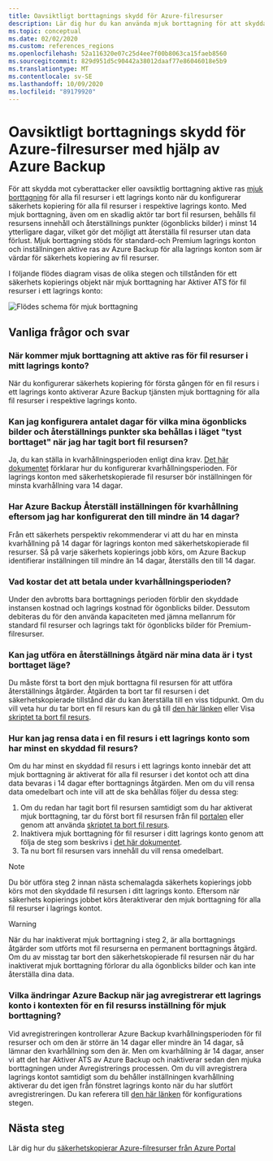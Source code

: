 ```yaml
---
title: Oavsiktligt borttagnings skydd för Azure-filresurser
description: Lär dig hur du kan använda mjuk borttagning för att skydda dina Azure-filresurser från oavsiktlig borttagning.
ms.topic: conceptual
ms.date: 02/02/2020
ms.custom: references_regions
ms.openlocfilehash: 52a116320e07c25d4ee7f00b8063ca15faeb8560
ms.sourcegitcommit: 829d951d5c90442a38012daaf77e86046018e5b9
ms.translationtype: MT
ms.contentlocale: sv-SE
ms.lasthandoff: 10/09/2020
ms.locfileid: "89179920"
---
```

# <a name="accidental-delete-protection-for-azure-file-shares-using-azure-backup"></a>Oavsiktligt borttagnings skydd för Azure-filresurser med hjälp av Azure Backup

För att skydda mot cyberattacker eller oavsiktlig borttagning aktive ras [mjuk borttagning](../storage/files/storage-files-prevent-file-share-deletion.md) för alla fil resurser i ett lagrings konto när du konfigurerar säkerhets kopiering för alla fil resurser i respektive lagrings konto. Med mjuk borttagning, även om en skadlig aktör tar bort fil resursen, behålls fil resursens innehåll och återställnings punkter (ögonblicks bilder) i minst 14 ytterligare dagar, vilket gör det möjligt att återställa fil resurser utan data förlust.  Mjuk borttagning stöds för standard-och Premium lagrings konton och inställningen aktive ras av Azure Backup för alla lagrings konton som är värdar för säkerhets kopiering av fil resurser.

I följande flödes diagram visas de olika stegen och tillstånden för ett säkerhets kopierings objekt när mjuk borttagning har Aktiver ATS för fil resurser i ett lagrings konto:

 ![Flödes schema för mjuk borttagning](./media/soft-delete-afs/soft-delete-flow-chart.png)

## <a name="frequently-asked-questions"></a>Vanliga frågor och svar

### <a name="when-will-soft-delete-be-enabled-for-file-shares-in-my-storage-account"></a>När kommer mjuk borttagning att aktive ras för fil resurser i mitt lagrings konto?

När du konfigurerar säkerhets kopiering för första gången för en fil resurs i ett lagrings konto aktiverar Azure Backup tjänsten mjuk borttagning för alla fil resurser i respektive lagrings konto.

### <a name="can-i-configure-the-number-of-days-for-which-my-snapshots-and-restore-points-will-be-retained-in-soft-deleted-state-after-i-delete-the-file-share"></a>Kan jag konfigurera antalet dagar för vilka mina ögonblicks bilder och återställnings punkter ska behållas i läget "tyst borttaget" när jag har tagit bort fil resursen?

Ja, du kan ställa in kvarhållningsperioden enligt dina krav. [Det här dokumentet](../storage/files/storage-files-enable-soft-delete.md?tabs=azure-portal) förklarar hur du konfigurerar kvarhållningsperioden. För lagrings konton med säkerhetskopierade fil resurser bör inställningen för minsta kvarhållning vara 14 dagar.

### <a name="does-azure-backup-reset-my-retention-setting-because-i-configured-it-to-less-than-14-days"></a>Har Azure Backup Återställ inställningen för kvarhållning eftersom jag har konfigurerat den till mindre än 14 dagar?

Från ett säkerhets perspektiv rekommenderar vi att du har en minsta kvarhållning på 14 dagar för lagrings konton med säkerhetskopierade fil resurser. Så på varje säkerhets kopierings jobb körs, om Azure Backup identifierar inställningen till mindre än 14 dagar, återställs den till 14 dagar.

### <a name="what-is-the-cost-incurred-during-the-retention-period"></a>Vad kostar det att betala under kvarhållningsperioden?

Under den avbrotts bara borttagnings perioden förblir den skyddade instansen kostnad och lagrings kostnad för ögonblicks bilder.  Dessutom debiteras du för den använda kapaciteten med jämna mellanrum för standard fil resurser och lagrings takt för ögonblicks bilder för Premium-filresurser.

### <a name="can-i-perform-a-restore-operation-when-my-data-is-in-soft-deleted-state"></a>Kan jag utföra en återställnings åtgärd när mina data är i tyst borttaget läge?

Du måste först ta bort den mjuk borttagna fil resursen för att utföra återställnings åtgärder. Åtgärden ta bort tar fil resursen i det säkerhetskopierade tillstånd där du kan återställa till en viss tidpunkt. Om du vill veta hur du tar bort en fil resurs kan du gå till [den här länken](../storage/files/storage-files-enable-soft-delete.md?tabs=azure-portal#restore-soft-deleted-file-share) eller Visa [skriptet ta bort fil resurs](./scripts/backup-powershell-script-undelete-file-share.md).

### <a name="how-can-i-purge-the-data-of-a-file-share-in-a-storage-account-that-has-at-least-one-protected-file-share"></a>Hur kan jag rensa data i en fil resurs i ett lagrings konto som har minst en skyddad fil resurs?

Om du har minst en skyddad fil resurs i ett lagrings konto innebär det att mjuk borttagning är aktiverat för alla fil resurser i det kontot och att dina data bevaras i 14 dagar efter borttagnings åtgärden. Men om du vill rensa data omedelbart och inte vill att de ska behållas följer du dessa steg:

1. Om du redan har tagit bort fil resursen samtidigt som du har aktiverat mjuk borttagning, tar du först bort fil resursen från fil [portalen](../storage/files/storage-files-enable-soft-delete.md?tabs=azure-portal#restore-soft-deleted-file-share) eller genom att använda [skriptet ta bort fil resurs](./scripts/backup-powershell-script-undelete-file-share.md).
2. Inaktivera mjuk borttagning för fil resurser i ditt lagrings konto genom att följa de steg som beskrivs i [det här dokumentet](../storage/files/storage-files-enable-soft-delete.md?tabs=azure-portal#disable-soft-delete).
3. Ta nu bort fil resursen vars innehåll du vill rensa omedelbart.

>[!NOTE]
>Du bör utföra steg 2 innan nästa schemalagda säkerhets kopierings jobb körs mot den skyddade fil resursen i ditt lagrings konto. Eftersom när säkerhets kopierings jobbet körs återaktiverar den mjuk borttagning för alla fil resurser i lagrings kontot.

>[!WARNING]
>När du har inaktiverat mjuk borttagning i steg 2, är alla borttagnings åtgärder som utförts mot fil resurserna en permanent borttagnings åtgärd. Om du av misstag tar bort den säkerhetskopierade fil resursen när du har inaktiverat mjuk borttagning förlorar du alla ögonblicks bilder och kan inte återställa dina data.

### <a name="in-the-context-of-a-file-shares-soft-delete-setting-what-changes-does-azure-backup-do-when-i-unregister-a-storage-account"></a>Vilka ändringar Azure Backup när jag avregistrerar ett lagrings konto i kontexten för en fil resurss inställning för mjuk borttagning?

Vid avregistreringen kontrollerar Azure Backup kvarhållningsperioden för fil resurser och om den är större än 14 dagar eller mindre än 14 dagar, så lämnar den kvarhållning som den är. Men om kvarhållning är 14 dagar, anser vi att det har Aktiver ATS av Azure Backup och inaktiverar sedan den mjuka borttagningen under Avregistrerings processen. Om du vill avregistrera lagrings kontot samtidigt som du behåller inställningen kvarhållning aktiverar du det igen från fönstret lagrings konto när du har slutfört avregistreringen. Du kan referera till [den här länken](../storage/files/storage-files-enable-soft-delete.md?tabs=azure-portal#restore-soft-deleted-file-share) för konfigurations stegen.

## <a name="next-steps"></a>Nästa steg

Lär dig hur du [säkerhetskopierar Azure-filresurser från Azure Portal](backup-afs.md)
